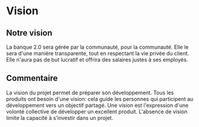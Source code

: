# Vision

## Notre vision
La banque 2.0 sera gérée par la communauté, pour la communauté.  Elle le sera d'une manière transparente, tout en respectant la vie privée du client. Elle n'aura pas de but lucratif et offrira des salaires justes à ses employés.

## Commentaire
La vision du projet permet de préparer son développement. Tous les produits ont besoin d'une vision: cela guide les personnes qui participent au développement vers un objectif partagé. Une vision est l'expression d'une volonté collective de développer un excellent produit. L'absence de vision limite la capacité à s’investir dans un projet.
